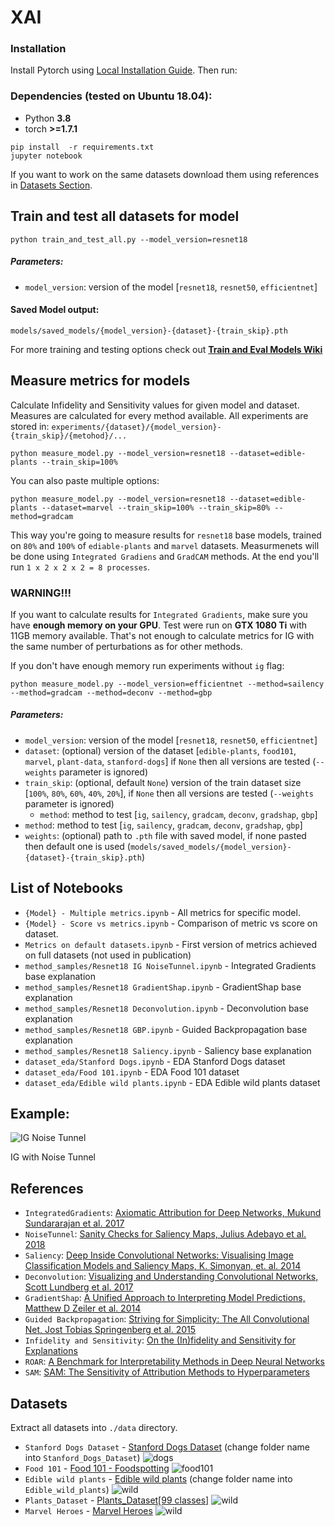 # XAI

### Installation

Install Pytorch using [Local Installation Guide](https://pytorch.org/get-started/locally/). Then run:

### Dependencies (tested on Ubuntu 18.04):
- Python __3.8__
- torch __>=1.7.1__

```shell
pip install  -r requirements.txt
jupyter notebook
```

If you want to work on the same datasets download them using references in [Datasets Section](#datasets).

## Train and test all datasets for model

```shell
python train_and_test_all.py --model_version=resnet18
```

##### Parameters:
- `model_version`: version of the model [`resnet18`, `resnet50`, `efficientnet`]

#### Saved Model output:
`models/saved_models/{model_version}-{dataset}-{train_skip}.pth`

For more training and testing options check out **[Train and Eval Models Wiki](https://github.com/burnpiro/xai-correlation/wiki/Train-and-Eval-Models)**

## Measure metrics for models

Calculate Infidelity and Sensitivity values for given model and dataset. Measures are calculated for every method available. All experiments are stored in: `experiments/{dataset}/{model_version}-{train_skip}/{metohod}/...`

```shell
python measure_model.py --model_version=resnet18 --dataset=edible-plants --train_skip=100%
```

You can also paste multiple options:
```shell
python measure_model.py --model_version=resnet18 --dataset=edible-plants --dataset=marvel --train_skip=100% --train_skip=80% --method=gradcam
```

This way you're going to measure results for `resnet18` base models, trained on `80%` and `100%` of `ediable-plants` and `marvel` datasets. Measurmenets will be done using `Integrated Gradiens` and `GradCAM` methods. At the end you'll run `1 x 2 x 2 x 2 = 8 processes`.

### WARNING!!!

If you want to calculate results for `Integrated Gradients`, make sure you have __enough memory on your GPU__. Test were run on __GTX 1080 Ti__ with 11GB memory available. That's not enough to calculate metrics for IG with the same number of perturbations as for other methods.

If you don't have enough memory run experiments without `ig` flag:
```shell
python measure_model.py --model_version=efficientnet --method=sailency --method=gradcam --method=deconv --method=gbp
```

##### Parameters:
- `model_version`: version of the model [`resnet18`, `resnet50`, `efficientnet`]
- `dataset`: (optional) version of the dataset [`edible-plants`, `food101`, `marvel`, `plant-data`, `stanford-dogs`] if `None` then all versions are tested (`--weights` parameter is ignored)
- `train_skip`: (optional, default `None`) version of the train dataset size [`100%`, `80%`, `60%`, `40%`, `20%`], if `None` then all versions are tested (`--weights` parameter is ignored)
  - `method`: method to test [`ig`, `sailency`, `gradcam`, `deconv`, `gradshap`, `gbp`]
- `method`: method to test [`ig`, `sailency`, `gradcam`, `deconv`, `gradshap`, `gbp`]
- `weights`: (optional) path to `.pth` file with saved model, if none pasted then default one is used (`models/saved_models/{model_version}-{dataset}-{train_skip}.pth`)


## List of Notebooks

- `{Model} - Multiple metrics.ipynb` - All metrics for specific model.
- `{Model} - Score vs metrics.ipynb` - Comparison of metric vs score on dataset.
- `Metrics on default datasets.ipynb` - First version of metrics achieved on full datasets (not used in publication)
- `method_samples/Resnet18 IG NoiseTunnel.ipynb` - Integrated Gradients base explanation
- `method_samples/Resnet18 GradientShap.ipynb` - GradientShap base explanation
- `method_samples/Resnet18 Deconvolution.ipynb` - Deconvolution base explanation
- `method_samples/Resnet18 GBP.ipynb` - Guided Backpropagation base explanation
- `method_samples/Resnet18 Saliency.ipynb` - Saliency base explanation
- `dataset_eda/Stanford Dogs.ipynb` - EDA Stanford Dogs dataset
- `dataset_eda/Food 101.ipynb` - EDA Food 101 dataset
- `dataset_eda/Edible wild plants.ipynb` - EDA Edible wild plants dataset

## Example:

![IG Noise Tunnel](./img/ig_nt_result.png)

IG with Noise Tunnel

## References

* `IntegratedGradients`: [Axiomatic Attribution for Deep Networks, Mukund Sundararajan et al. 2017](https://arxiv.org/abs/1703.01365)
* `NoiseTunnel`: [Sanity Checks for Saliency Maps, Julius Adebayo et al. 2018](https://arxiv.org/abs/1810.03292)
* `Saliency`: [Deep Inside Convolutional Networks: Visualising
Image Classification Models and Saliency Maps, K. Simonyan, et. al. 2014](https://arxiv.org/pdf/1312.6034.pdf)
* `Deconvolution`: [Visualizing and Understanding Convolutional Networks, Scott Lundberg et al. 2017](https://arxiv.org/pdf/1705.07874.pdf)
* `GradientShap`: [A Unified Approach to Interpreting Model Predictions, Matthew D Zeiler et al. 2014](https://arxiv.org/pdf/1311.2901.pdf)
* `Guided Backpropagation`: [Striving for Simplicity: The All Convolutional Net, Jost Tobias Springenberg et al. 2015](https://arxiv.org/pdf/1412.6806.pdf)
* `Infidelity and Sensitivity`: [On the (In)fidelity and Sensitivity for Explanations](https://arxiv.org/abs/1901.09392)
* `ROAR`: [A Benchmark for Interpretability Methods in Deep Neural Networks](https://arxiv.org/abs/1806.10758)
* `SAM`: [SAM: The Sensitivity of Attribution Methods to Hyperparameters](https://arxiv.org/abs/2003.08754)

## Datasets

Extract all datasets into `./data` directory.

* `Stanford Dogs Dataset` - [Stanford Dogs Dataset](https://www.kaggle.com/jessicali9530/stanford-dogs-dataset) (change folder name into `Stanford_Dogs_Dataset`)
![dogs](./img/dogs.png)
* `Food 101` - [Food 101 - Foodspotting](https://www.kaggle.com/kmader/food41)
![food101](./img/food101.png)
* `Edible wild plants` - [Edible wild plants](https://www.kaggle.com/gverzea/edible-wild-plants) (change folder name into `Edible_wild_plants`)
![wild](./img/wild-plants.png)
* `Plants_Dataset` - [Plants_Dataset[99 classes]](https://www.kaggle.com/muhammadjawad1998/plants-dataset99-classes?select=Plant_Data)
![wild](./img/plants.png)
* `Marvel Heroes` - [Marvel Heroes](https://www.kaggle.com/hchen13/marvel-heroes)
![wild](./img/marvel.png)